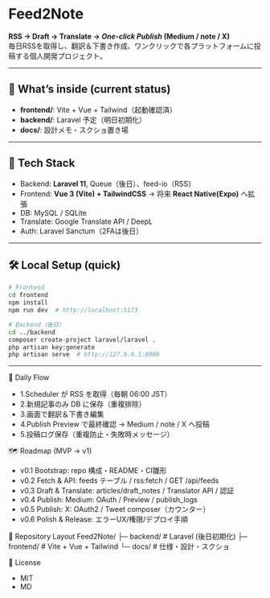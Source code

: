 # Feed2Note

**RSS → Draft → Translate → _One-click Publish_ (Medium / note / X)**  
毎日RSSを取得し、翻訳＆下書き作成、ワンクリックで各プラットフォームに投稿する個人開発プロジェクト。

---

## 🚀 What’s inside (current status)
- **frontend/**: Vite + Vue + Tailwind（起動確認済）
- **backend/**: Laravel 予定（明日初期化）
- **docs/**: 設計メモ・スクショ置き場

---

## 🧱 Tech Stack
- Backend: **Laravel 11**, Queue（後日）、feed-io（RSS）
- Frontend: **Vue 3 (Vite) + TailwindCSS** → 将来 **React Native(Expo)** へ拡張
- DB: MySQL / SQLite
- Translate: Google Translate API / DeepL
- Auth: Laravel Sanctum（2FAは後日）

---

## 🛠 Local Setup (quick)
```bash
# Frontend
cd frontend
npm install
npm run dev  # http://localhost:5173
```

```bash
# Backend（後日）
cd ../backend
composer create-project laravel/laravel .
php artisan key:generate
php artisan serve  # http://127.0.0.1:8000
```

---

🔄 Daily Flow
- 1.Scheduler が RSS を取得（毎朝 06:00 JST）
- 2.新規記事のみ DB に保存（重複排除）
- 3.画面で翻訳＆下書き編集
- 4.Publish Preview で最終確認 → Medium / note / X へ投稿
- 5.投稿ログ保存（重複防止・失敗時メッセージ）

🗺 Roadmap (MVP → v1)
- v0.1 Bootstrap: repo 構成・README・CI雛形
- v0.2 Fetch & API: feeds テーブル / rss:fetch / GET /api/feeds
- v0.3 Draft & Translate: articles/draft_notes / Translator API / 認証
- v0.4 Publish: Medium: OAuth / Preview / publish_logs
- v0.5 Publish: X: OAuth2 / Tweet composer（カウンター）
- v0.6 Polish & Release: エラーUX/権限/デプロイ手順

📂 Repository Layout
Feed2Note/
├─ backend/    # Laravel (後日初期化)
├─ frontend/   # Vite + Vue + Tailwind
└─ docs/       # 仕様・設計・スクショ

📜 License

- MIT
- MD
